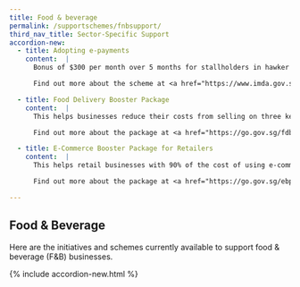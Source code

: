 ```yaml
---
title: Food & beverage
permalink: /supportschemes/fnbsupport/
third_nav_title: Sector-Specific Support
accordion-new:
  - title: Adopting e-payments
    content:  |
      Bonus of $300 per month over 5 months for stallholders in hawker centres, wet markets, coffee shops and industrial canteens who adopt e-payment.

      Find out more about the scheme at <a href="https://www.imda.gov.sg/hawkersgodigital" target="_blank">Infocomm Media Development Authority (IMDA)</a>.

  - title: Food Delivery Booster Package
    content:  |         
      This helps businesses reduce their costs from selling on three key food delivery platforms — Deliveroo, Foodpanda and GrabFood.

      Find out more about the package at <a href="https://go.gov.sg/fdbp" target="_blank">Enterprise Singapore (ESG)</a>.  

  - title: E-Commerce Booster Package for Retailers
    content:  |   
      This helps retail businesses with 90% of the cost of using e-commerce platforms for local and/or overseas markets. Additional manpower support will also be provided to help with the transition to online sales.

      Find out more about the package at <a href="https://go.gov.sg/ebp" target="_blank">Enterprise Singapore (ESG)</a>.

---
```


## Food & Beverage

Here are the initiatives and schemes currently available to support food & beverage (F&B) businesses.

{% include accordion-new.html %}
